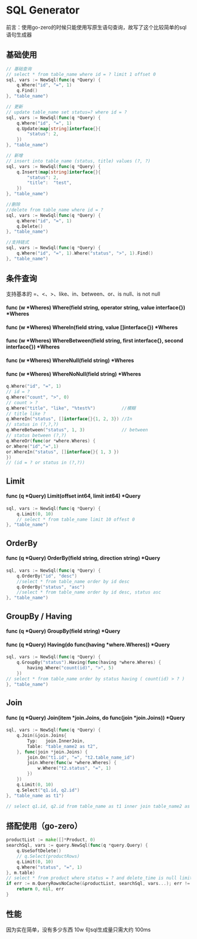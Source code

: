 # SQL Generator
前言：使用go-zero的时候只能使用写原生语句查询，故写了这个比较简单的sql语句生成器

## 基础使用
```go
// 基础查询
// select * from table_name where id = ? limit 1 offset 0
sql, vars := NewSql(func(q *Query) {
    q.Where("id", "=", 1)
	q.Find()
}, "table_name")

// 更新
// update table_name set status=? where id = ?
sql, vars := NewSql(func(q *Query) {
    q.Where("id", "=", 1)
    q.Update(map[string]interface{}{
        "status": 2,
    })
}, "table_name")

// 新增
// insert into table_name (status, title) values (?, ?)
sql, vars := NewSql(func(q *Query) {
    q.Insert(map[string]interface{}{
        "status": 2,
        "title":  "test",
    })
}, "table_name")

//删除
//delete from table_name where id = ?
sql, vars := NewSql(func(q *Query) {
    q.Where("id", "=", 1)
    q.Delete()
}, "table_name")

//支持链式
sql, vars := NewSql(func(q *Query) {
    q.Where("id", "=", 1).Where("status", ">", 1).Find()
}, "table_name")
```
## 条件查询
支持基本的 =、<、>、like、in、between、or、is null、is not null
#### func (w *Wheres) Where(field string, operator string, value interface{}) *Wheres
#### func (w *Wheres) WhereIn(field string, value []interface{}) *Wheres
#### func (w *Wheres) WhereBetween(field string, first interface{}, second interface{}) *Wheres
#### func (w *Wheres) WhereNull(field string) *Wheres
#### func (w *Wheres) WhereNoNull(field string) *Wheres

```go
q.Where("id", "=", 1)
// id = ?
q.Where("count", ">", 0)
// count > ?
q.Where("title", "like", "%test%")          //模糊
// title like ?
q.WhereIn("status", []interface{}{1, 2, 3}) //In
// status in (?,?,?)
q.WhereBetween("status", 1, 3)              // between
// status between (?,?)
q.WhereOr(func(or *where.Wheres) {
or.Where("id","=",1)
or.WhereIn("status", []interface{}{ 1, 3 })
})
// (id = ? or status in (?,?))
```
## Limit
#### func (q *Query) Limit(offset int64, limit int64) *Query
```go 
sql, vars := NewSql(func(q *Query) {
    q.Limit(0, 10)	
    // select * from table_name limit 10 offest 0
}, "table_name")
```
## OrderBy
#### func (q *Query) OrderBy(field string, direction string) *Query
```go
sql, vars := NewSql(func(q *Query) {
    q.OrderBy("id", "desc") 
    //select * from table_name order by id desc
    q.OrderBy("status", "asc") 
    //select * from table_name order by id desc, status asc
}, "table_name")
```
## GroupBy / Having
#### func (q *Query) GroupBy(field string) *Query
#### func (q *Query) Having(do func(having *where.Wheres)) *Query
```go
sql, vars := NewSql(func(q *Query) {
    q.GroupBy("status").Having(func(having *where.Wheres) {
        having.Where("count(id)", ">", 5)
    })
// select * from table_name order by status having ( count(id) > ? )
}, "table_name")
```
## Join
#### func (q *Query) Join(item *join.Joins, do func(join *join.Joins)) *Query
```go
sql, vars := NewSql(func(q *Query) {
    q.Join(&join.Joins{
        Typ:   join.InnerJoin,
        Table: "table_name2 as t2",
    }, func(join *join.Joins) {
        join.On("t1.id", "=", "t2.table_name_id")
        join.Where(func(w *where.Wheres) {
            w.Where("t2.status", "=", 1)
        })
    })
    q.Limit(0, 10)
    q.Select("q1.id, q2.id")
}, "table_name as t1")

// select q1.id, q2.id from table_name as t1 inner join table_name2 as t2 on t1.id = t2.table_name_id and t2.status = ? limit 10 offset 0

```
## 搭配使用（go-zero）
```go
productList := make([]*Product, 0)
searchSql, vars := query.NewSql(func(q *query.Query) {
    q.UseSoftDelete()
    // q.Select(productRows)
    q.Limit(0, 10)
    q.Where("status", "=", 1)
}, m.table)
// select * from product where status = ? and delete_time is null limit 10 offset 0
if err := m.QueryRowsNoCache(&productList, searchSql, vars...); err != nil {
    return 0, nil, err
}
```

## 性能
因为实在简单，没有多少东西 10w 句sql生成量只需大约 100ms
